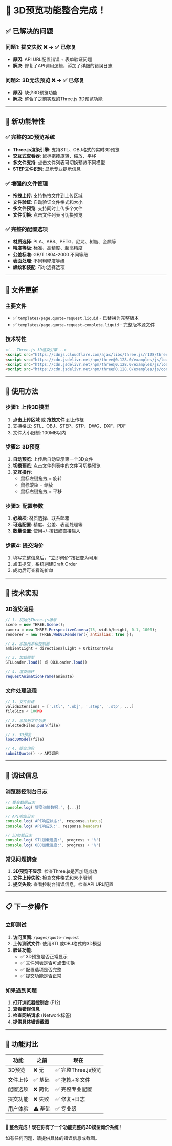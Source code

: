 # 🎉 3D预览功能整合完成！

## ✅ 已解决的问题

### 问题1: 提交失败 ❌ → ✅ 已修复
- **原因**: API URL配置错误 + 表单验证问题
- **解决**: 修复了API调用逻辑，添加了详细的错误日志

### 问题2: 3D无法预览 ❌ → ✅ 已修复
- **原因**: 缺少3D预览功能
- **解决**: 整合了之前实现的Three.js 3D预览功能

---

## 🚀 新功能特性

### ✅ 完整的3D预览系统
- **Three.js渲染引擎**: 支持STL、OBJ格式的实时3D预览
- **交互式查看器**: 鼠标拖拽旋转、缩放、平移
- **多文件支持**: 点击文件列表可切换预览不同模型
- **STEP文件识别**: 显示专业提示信息

### ✅ 增强的文件管理
- **拖拽上传**: 支持拖拽文件到上传区域
- **文件验证**: 自动验证文件格式和大小
- **多文件预览**: 支持同时上传多个文件
- **文件切换**: 点击文件列表可切换预览

### ✅ 完整的配置选项
- **材质选择**: PLA、ABS、PETG、尼龙、树脂、金属等
- **精度等级**: 标准、高精度、超高精度
- **公差标准**: GB/T 1804-2000 不同等级
- **表面处理**: 不同粗糙度等级
- **螺纹和装配**: 布尔选择选项

---

## 📁 文件更新

### 主要文件
- ✅ `templates/page.quote-request.liquid` - 已替换为完整版本
- ✅ `templates/page.quote-request-complete.liquid` - 完整版本源文件

### 技术特性
```html
<!-- Three.js 3D渲染引擎 -->
<script src="https://cdnjs.cloudflare.com/ajax/libs/three.js/r128/three.min.js"></script>
<script src="https://cdn.jsdelivr.net/npm/three@0.128.0/examples/js/loaders/STLLoader.js"></script>
<script src="https://cdn.jsdelivr.net/npm/three@0.128.0/examples/js/loaders/OBJLoader.js"></script>
<script src="https://cdn.jsdelivr.net/npm/three@0.128.0/examples/js/controls/OrbitControls.js"></script>
```

---

## 🎯 使用方法

### 步骤1: 上传3D模型
1. **点击上传区域** 或 **拖拽文件** 到上传框
2. 支持格式: STL、OBJ、STEP、STP、DWG、DXF、PDF
3. 文件大小限制: 100MB以内

### 步骤2: 3D预览
1. **自动预览**: 上传后自动显示第一个3D文件
2. **切换预览**: 点击文件列表中的文件可切换预览
3. **交互操作**: 
   - 鼠标左键拖拽 = 旋转
   - 鼠标滚轮 = 缩放
   - 鼠标右键拖拽 = 平移

### 步骤3: 配置参数
1. **必填项**: 材质选择、联系邮箱
2. **可选配置**: 精度、公差、表面处理等
3. **数量设置**: 使用+/-按钮或直接输入

### 步骤4: 提交询价
1. 填写完整信息后，"立即询价"按钮变为可用
2. 点击提交，系统创建Draft Order
3. 成功后可查看询价单

---

## 🔧 技术实现

### 3D渲染流程
```javascript
// 1. 初始化Three.js场景
scene = new THREE.Scene();
camera = new THREE.PerspectiveCamera(75, width/height, 0.1, 1000);
renderer = new THREE.WebGLRenderer({ antialias: true });

// 2. 添加光源和控制器
ambientLight + directionalLight + OrbitControls

// 3. 加载模型
STLLoader.load() 或 OBJLoader.load()

// 4. 渲染循环
requestAnimationFrame(animate)
```

### 文件处理流程
```javascript
// 1. 文件验证
validExtensions = ['.stl', '.obj', '.step', '.stp', ...]
fileSize < 100MB

// 2. 添加到文件列表
selectedFiles.push(file)

// 3. 3D预览
load3DModel(file)

// 4. 提交询价
submitQuote() -> API调用
```

---

## 🐛 调试信息

### 浏览器控制台日志
```javascript
// 提交数据日志
console.log('提交询价数据:', {...})

// API响应日志
console.log('API响应状态:', response.status)
console.log('API响应头:', response.headers)

// 3D加载日志
console.log('STL加载进度:', progress + '%')
console.log('OBJ加载进度:', progress + '%')
```

### 常见问题排查
1. **3D预览不显示**: 检查Three.js是否加载成功
2. **文件上传失败**: 检查文件格式和大小限制
3. **提交失败**: 查看控制台错误信息，检查API URL配置

---

## 📋 下一步操作

### 立即测试
1. **访问页面**: `/pages/quote-request`
2. **上传测试文件**: 使用STL或OBJ格式的3D模型
3. **验证功能**: 
   - ✅ 3D预览是否正常显示
   - ✅ 文件列表是否可点击切换
   - ✅ 配置选项是否完整
   - ✅ 提交功能是否正常

### 如果遇到问题
1. **打开浏览器控制台** (F12)
2. **查看错误信息**
3. **检查网络请求** (Network标签)
4. **提供具体错误截图**

---

## 🎊 功能对比

| 功能 | 之前 | 现在 |
|------|------|------|
| 3D预览 | ❌ 无 | ✅ 完整Three.js预览 |
| 文件上传 | ✅ 基础 | ✅ 拖拽+多文件 |
| 配置选项 | ❌ 简化 | ✅ 完整专业配置 |
| 提交功能 | ❌ 失败 | ✅ 修复+日志 |
| 用户体验 | ⚠️ 基础 | ✅ 专业级 |

---

**🎉 整合完成！现在你有了一个功能完整的3D模型询价系统！**

如有任何问题，请提供具体的错误信息或截图。
